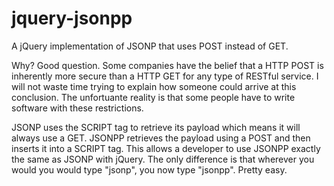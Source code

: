 # jquery-jsonpp
A jQuery implementation of JSONP that uses POST instead of GET.

Why?  Good question.  Some companies have the belief that a HTTP POST is inherently more secure than a HTTP GET for any type of RESTful service.  I will not waste time trying to explain how someone could arrive at this conclusion.  The unfortuante reality is that some people have to write software with these restrictions.

JSONP uses the SCRIPT tag to retrieve its payload which means it will always use a GET.  JSONPP retrieves the payload using a POST and then inserts it into a SCRIPT tag.  This allows a developer to use JSONPP exactly the same as JSONP with jQuery.  The only difference is that wherever you would you would type "jsonp", you now type "jsonpp".  Pretty easy.

